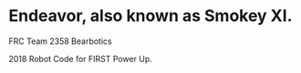# Endeavor, also known as Smokey XI.

FRC Team 2358 Bearbotics

2018 Robot Code for FIRST Power Up.
